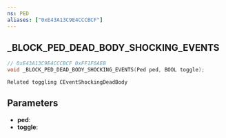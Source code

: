 ```yaml
---
ns: PED
aliases: ["0xE43A13C9E4CCCBCF"]
---
```

## _BLOCK_PED_DEAD_BODY_SHOCKING_EVENTS

```c
// 0xE43A13C9E4CCCBCF 0xFF1F6AEB
void _BLOCK_PED_DEAD_BODY_SHOCKING_EVENTS(Ped ped, BOOL toggle);
```

```
Related toggling CEventShockingDeadBody
```

## Parameters
* **ped**: 
* **toggle**: 

